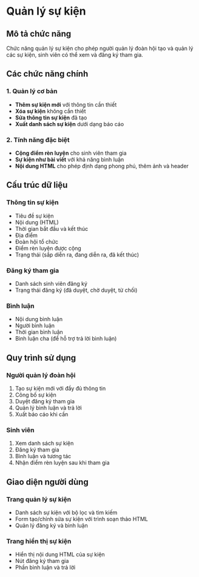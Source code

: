 # Quản lý sự kiện

## Mô tả chức năng
Chức năng quản lý sự kiện cho phép người quản lý đoàn hội tạo và quản lý các sự kiện, sinh viên có thể xem và đăng ký tham gia.

## Các chức năng chính

### 1. Quản lý cơ bản
- **Thêm sự kiện mới** với thông tin cần thiết
- **Xóa sự kiện** không cần thiết
- **Sửa thông tin sự kiện** đã tạo
- **Xuất danh sách sự kiện** dưới dạng báo cáo

### 2. Tính năng đặc biệt
- **Cộng điểm rèn luyện** cho sinh viên tham gia
- **Sự kiện như bài viết** với khả năng bình luận
- **Nội dung HTML** cho phép định dạng phong phú, thêm ảnh và header

## Cấu trúc dữ liệu

### Thông tin sự kiện
- Tiêu đề sự kiện
- Nội dung (HTML)
- Thời gian bắt đầu và kết thúc
- Địa điểm
- Đoàn hội tổ chức
- Điểm rèn luyện được cộng
- Trạng thái (sắp diễn ra, đang diễn ra, đã kết thúc)

### Đăng ký tham gia
- Danh sách sinh viên đăng ký
- Trạng thái đăng ký (đã duyệt, chờ duyệt, từ chối)

### Bình luận
- Nội dung bình luận
- Người bình luận
- Thời gian bình luận
- Bình luận cha (để hỗ trợ trả lời bình luận)

## Quy trình sử dụng

### Người quản lý đoàn hội
1. Tạo sự kiện mới với đầy đủ thông tin
2. Công bố sự kiện
3. Duyệt đăng ký tham gia
4. Quản lý bình luận và trả lời
5. Xuất báo cáo khi cần

### Sinh viên
1. Xem danh sách sự kiện
2. Đăng ký tham gia
3. Bình luận và tương tác
4. Nhận điểm rèn luyện sau khi tham gia

## Giao diện người dùng

### Trang quản lý sự kiện
- Danh sách sự kiện với bộ lọc và tìm kiếm
- Form tạo/chỉnh sửa sự kiện với trình soạn thảo HTML
- Quản lý đăng ký và bình luận

### Trang hiển thị sự kiện
- Hiển thị nội dung HTML của sự kiện
- Nút đăng ký tham gia
- Phần bình luận và trả lời

